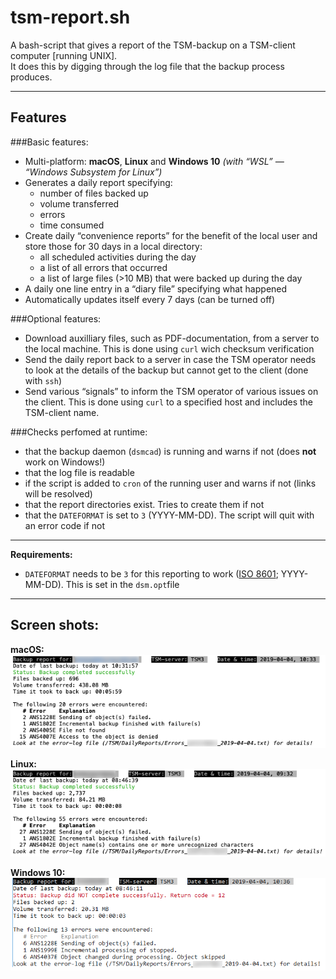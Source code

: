 # tsm-report.sh
A bash-script that gives a report of the TSM-backup on a TSM-client computer [running UNIX].  
It does this by digging through the log file that the backup process produces.

-----

## Features

###Basic features:
* Multi-platform: **macOS**, **Linux** and **Windows 10** *(with “WSL” — “Windows Subsystem for Linux”)*
* Generates a daily report specifying:
  *  number of files backed up
  *  volume transferred
  *  errors
  *  time consumed
* Create daily “convenience reports” for the benefit of the local user and store those for 30 days in a local directory:
  * all scheduled activities during the day
  * a list of all errors that occurred
  * a list of large files (>10 MB) that were backed up during the day
* A daily one line entry in a “diary file” specifying what happened
* Automatically updates itself every 7 days (can be turned off)

###Optional features:
* Download auxilliary files, such as PDF-documentation, from a server to the local machine. This is done using `curl` wich checksum verification
* Send the daily report back to a server in case the TSM operator needs to look at the details of the backup but cannot get to the client (done with `ssh`)
* Send various “signals” to inform the TSM operator of various issues on the client. This is done using `curl` to a specified host and includes the TSM-client name.  

###Checks perfomed at runtime:
* that the backup daemon (`dsmcad`) is running and warns if not (does **not** work on Windows!)
* that the log file is readable
* if the script is added to `cron` of the running user and warns if not (links will be resolved)
* that the report directories exist. Tries to create them if not
* that the `DATEFORMAT` is set to `3` (YYYY-MM-DD). The script will quit with an error code if not


-----

**Requirements:**

* `DATEFORMAT` needs to be `3` for this reporting to work ([ISO 8601](https://en.wikipedia.org/wiki/ISO_8601); YYYY-MM-DD). This is set in the `dsm.opt`file

-----
## Screen shots:

**macOS:**  
![tsm-report on macOS](tsm-report_macOS.png)

**Linux:**  
![tsm-report on Linux](tsm-report_Linux.png)

**Windows 10:**  
![tsm-report on Windows](tsm-report_Windows.png)
